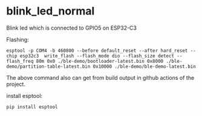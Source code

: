 # blink_led_normal
Blink led which is connected to GPIO5 on ESP32-C3

Flashing:

`esptool -p COM4 -b 460800 --before default_reset --after hard_reset --chip esp32c3  write_flash --flash_mode dio --flash_size detect --flash_freq 80m 0x0 ./ble-demo/bootloader-latest.bin 0x8000 ./ble-demo/partition-table-latest.bin 0x10000 ./ble-demo/ble-demo-latest.bin`

The above command also can get from build output in github actions of the project.

install esptool:

`pip install esptool`
